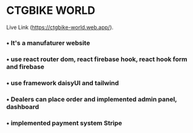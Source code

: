 # CTGBIKE WORLD

Live Link (https://ctgbike-world.web.app/).

### • It's a manufaturer website
### • use react router dom, react firebase hook, react hook form and firebase
### • use framework daisyUI and tailwind
### • Dealers can place order and implemented admin panel, dashboard
### • implemented payment system Stripe



